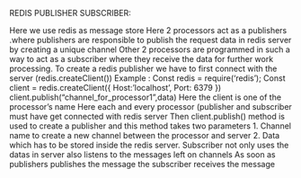 REDIS PUBLISHER SUBSCRIBER:



Here we use redis as message store
Here 2 processors act as a publishers .where publishers are responsible to publish the request data in redis server by creating a unique channel
Other 2 processors are programmed in such a way to act as a subscriber where they receive the data for further work processing.
To create a redis publisher we have to first connect with the server (redis.createClient())
Example :
Const redis = require(‘redis’);
Const client = redis.createClient({
Host:’localhost’,
Port: 6379
})
client.publish(“channel_for_processor1”,data)
Here the client is one of the processor’s name
Here each and every processor (publisher and subscriber must have get connected with redis server
Then client.publish() method is used to create a publisher and this method takes two parameters 1. Channel name to create a new channel between the processor and server 2. Data which has to be stored inside the redis server.
Subscriber not only uses the datas in server also listens to the messages left on channels
As soon as publishers publishes the message the subscriber receives the message

